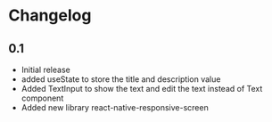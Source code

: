 # Changelog

## 0.1
- Initial release
- added useState to store the title and description value
- Added TextInput to show the text and edit the text instead of Text component
- Added new library react-native-responsive-screen